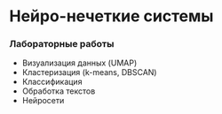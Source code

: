 # Нейро-нечеткие системы
### Лабораторные работы
* Визуализация данных (UMAP)
* Кластеризация (k-means, DBSCAN)
* Классификация
* Обработка текстов
* Нейросети
